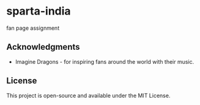 # sparta-india
fan page assignment
## Acknowledgments

- Imagine Dragons - for inspiring fans around the world with their music.

## License

This project is open-source and available under the MIT License.
